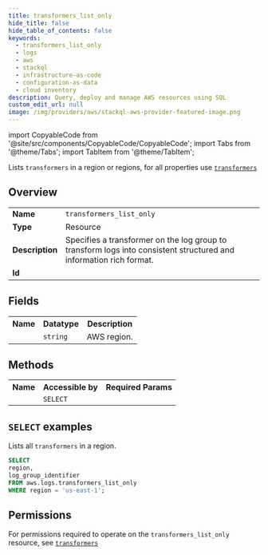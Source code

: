 ```yaml
---
title: transformers_list_only
hide_title: false
hide_table_of_contents: false
keywords:
  - transformers_list_only
  - logs
  - aws
  - stackql
  - infrastructure-as-code
  - configuration-as-data
  - cloud inventory
description: Query, deploy and manage AWS resources using SQL
custom_edit_url: null
image: /img/providers/aws/stackql-aws-provider-featured-image.png
---
```


import CopyableCode from '@site/src/components/CopyableCode/CopyableCode';
import Tabs from '@theme/Tabs';
import TabItem from '@theme/TabItem';

Lists <code>transformers</code> in a region or regions, for all properties use <a href="/providers/aws/serviceName/transformers/"><code>transformers</code></a>

## Overview
<table><tbody>
<tr><td><b>Name</b></td><td><code>transformers_list_only</code></td></tr>
<tr><td><b>Type</b></td><td>Resource</td></tr>
<tr><td><b>Description</b></td><td>Specifies a transformer on the log group to transform logs into consistent structured and information rich format.</td></tr>
<tr><td><b>Id</b></td><td><CopyableCode code="aws.logs.transformers_list_only" /></td></tr>
</tbody></table>

## Fields
<table><tbody><tr><th>Name</th><th>Datatype</th><th>Description</th></tr><tr><td><CopyableCode code="region" /></td><td><code>string</code></td><td>AWS region.</td></tr>
</tbody></table>

## Methods

<table><tbody>
  <tr>
    <th>Name</th>
    <th>Accessible by</th>
    <th>Required Params</th>
  </tr>
  <tr>
    <td><CopyableCode code="list_resources" /></td>
    <td><code>SELECT</code></td>
    <td><CopyableCode code="region" /></td>
  </tr>
</tbody></table>

## `SELECT` examples
Lists all <code>transformers</code> in a region.
```sql
SELECT
region,
log_group_identifier
FROM aws.logs.transformers_list_only
WHERE region = 'us-east-1';
```


## Permissions

For permissions required to operate on the <code>transformers_list_only</code> resource, see <a href="/providers/aws/logs/transformers/#permissions"><code>transformers</code></a>

